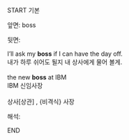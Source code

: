 START
기본

앞면:
boss


뒷면:
<div>I’ll ask my <b>boss</b> if I can have the day off. </div><div>내가 하루 쉬어도 될지 내 상사에게 물어 볼게.</div><div><br></div><div><div>the new <b>boss</b> at IBM </div><div>IBM 신임사장</div></div><div><br></div><div>상사[상관] , {비격식} 사장</div>


해석:
<!--ID: 1746614453522-->
END